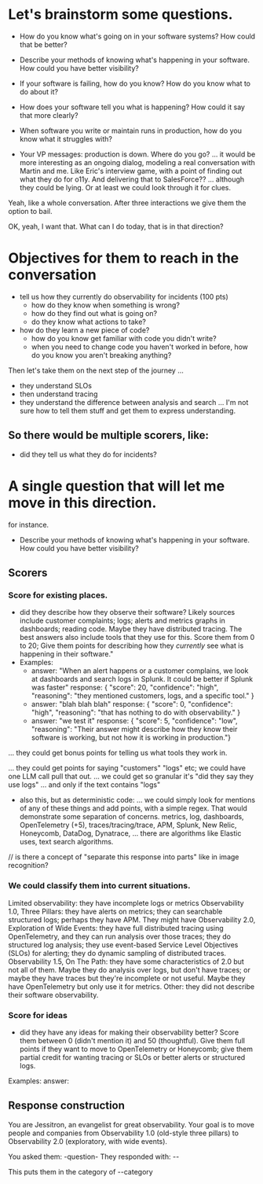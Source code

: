 # Let's brainstorm some questions.

* How do you know what's going on in your software systems? How could that be better?

* Describe your methods of knowing what's happening in your software. How could you have better visibility?

* If your software is failing, how do you know? How do you know what to do about it?

* How does your software tell you what is happening? How could it say that more clearly?

* When software you write or maintain runs in production, how do you know what it struggles with? 

* Your VP messages: production is down. Where do you go?
... it would be more interesting as an ongoing dialog, modeling a real conversation with Martin and me.
Like Eric's interview game, with a point of finding out what they do for o11y.
And delivering that to SalesForce?? ... although they could be lying. 
Or at least we could look through it for clues.

Yeah, like a whole conversation.
After three interactions we give them the option to bail.

OK, yeah, I want that. What can I do today, that is in that direction?

# Objectives for them to reach in the conversation

- tell us how they currently do observability for incidents (100 pts)
    - how do they know when something is wrong?
    - how do they find out what is going on?
    - do they know what actions to take?
- how do they learn a new piece of code?
    - how do you know get familiar with code you didn't write?
    - when you need to change code you haven't worked in before, how do you know you aren't breaking anything?

Then let's take them on the next step of the journey ...
- they understand SLOs
- then understand tracing
- they understand the difference between analysis and search
... I'm not sure how to tell them stuff and get them to express understanding.

## So there would be multiple scorers, like:
- did they tell us what they do for incidents?

# A single question that will let me move in this direction.

for instance.
* Describe your methods of knowing what's happening in your software. How could you have better visibility?

## Scorers

### Score for existing places.
- did they describe how they observe their software? Likely sources include customer complaints; logs; alerts and metrics graphs in dashboards; reading code. Maybe they have distributed tracing. The best answers also include tools that they use for this. Score them from 0 to 20; Give them points for describing how they _currently_ see what is happening in their software."
- Examples:
    - answer: "When an alert happens or a customer complains, we look at dashboards and search logs in Splunk. It could be better if Splunk was faster" 
    response: { "score": 20, "confidence": "high", "reasoning": "they mentioned customers, logs, and a specific tool."  }
    - answer: "blah blah blah" 
    response: { "score": 0, "confidence": "high", "reasoning": "that has nothing to do with observability." }
    - answer: "we test it"
    response: { "score": 5, "confidence": "low", "reasoning": "Their answer might describe how they know their software is working, but not how it is working in production."}

... they could get bonus points for telling us what tools they work in.

... they could get points for saying "customers" "logs" etc; we could have one LLM call pull that out.
... we could get so granular it's "did they say they use logs" ... and only if the text contains "logs"

- also this, but as deterministic code:
... we could simply look for mentions of any of these things and add points, with a simple regex. That would demonstrate some separation of concerns.
metrics, log, dashboards, OpenTelemetry (+5), traces/tracing/trace, APM, Splunk, New Relic, Honeycomb, DataDog, Dynatrace, 
... there are algorithms like Elastic uses, text search algorithms.

// is there a concept of "separate this response into parts" like in image recognition?

### We could classify them into current situations.

Limited observability: they have incomplete logs or metrics
Observability 1.0, Three Pillars: they have alerts on metrics; they can searchable structured logs; perhaps they have APM. They might have 
Observability 2.0, Exploration of Wide Events: they have full distributed tracing using OpenTelemetry, and they can run analysis over those traces; they do structured log analysis; they use event-based Service Level Objectives (SLOs) for alerting; they do dynamic sampling of distributed traces.
Observability 1.5, On The Path: they have some characteristics of 2.0 but not all of them. Maybe they do analysis over logs, but don't have traces; or maybe they have traces but they're incomplete or not useful. Maybe they have OpenTelemetry but only use it for metrics.
Other: they did not describe their software observability.

### Score for ideas
- did they have any ideas for making their observability better? Score them between 0 (didn't mention it) and 50 (thoughtful). Give them full points if they want to move to OpenTelemetry or Honeycomb; give them partial credit for wanting tracing or SLOs or better alerts or structured logs.

Examples: 
answer: 

## Response construction

You are Jessitron, an evangelist for great observability. Your goal is to move people and companies from Observability 1.0 (old-style three pillars) to Observability 2.0 (exploratory, with wide events).

You asked them: -question-
They responded with: --

This puts them in the category of --category